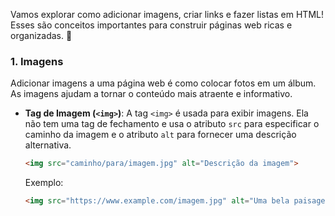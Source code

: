 Vamos explorar como adicionar imagens, criar links e fazer listas em HTML! Esses são conceitos importantes para construir páginas web ricas e organizadas. 🌟

### 1. Imagens

Adicionar imagens a uma página web é como colocar fotos em um álbum. As imagens ajudam a tornar o conteúdo mais atraente e informativo.

- **Tag de Imagem (`<img>`)**:
  A tag `<img>` é usada para exibir imagens. Ela não tem uma tag de fechamento e usa o atributo `src` para especificar o caminho da imagem e o atributo `alt` para fornecer uma descrição alternativa.

  ```html
  <img src="caminho/para/imagem.jpg" alt="Descrição da imagem">
  ```

  Exemplo:
  ```html
  <img src="https://www.example.com/imagem.jpg" alt="Uma bela paisagem">
  ```

